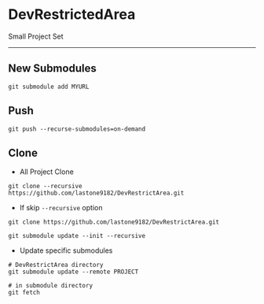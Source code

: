 # DevRestrictedArea

Small Project Set

---

## New Submodules

```
git submodule add MYURL
```

## Push

```
git push --recurse-submodules=on-demand
```

## Clone

- All Project Clone

```
git clone --recursive https://github.com/lastone9182/DevRestrictArea.git
```

- If skip `--recursive` option

```
git clone https://github.com/lastone9182/DevRestrictArea.git

git submodule update --init --recursive
```

- Update specific submodules

```
# DevRestrictArea directory
git submodule update --remote PROJECT

# in submodule directory
git fetch
```
